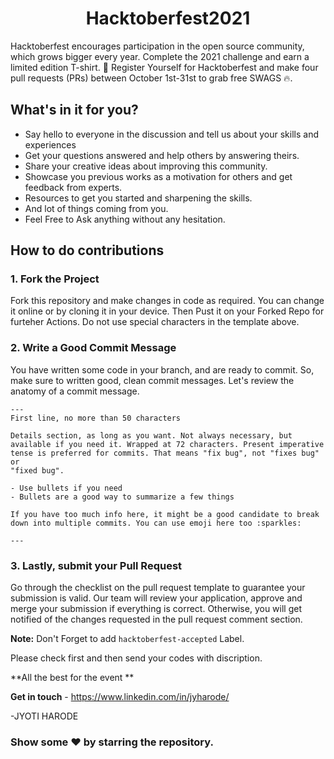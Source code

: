 <h1 align=center> Hacktoberfest2021 </h1>

 Hacktoberfest encourages participation in the open source community, which grows bigger every year. Complete the 2021 challenge and earn a limited edition T-shirt.
📢 Register Yourself for Hacktoberfest and make four pull requests (PRs) between October 1st-31st to grab free SWAGS 🔥.

## What's in it for you?
- Say hello to everyone in the discussion and tell us about your skills and experiences
- Get your questions answered and help others by answering theirs.
- Share your creative ideas about improving this community.
- Showcase you previous works as a motivation for others and get feedback from experts.
- Resources to get you started and sharpening the skills.
- And lot of things coming from you.
- Feel Free to Ask anything without any hesitation.


## How to do contributions 

### 1. Fork the Project
Fork this repository and make changes in code as required. You can change it online or by cloning it in your device. Then Pust it on your Forked Repo for furteher Actions. Do not use special characters in the template above.

### 2. Write a Good Commit Message
You have written some code in your branch, and are ready to commit. So, make sure to written good, clean commit messages. Let's review the anatomy of a commit message.

```
---
First line, no more than 50 characters

Details section, as long as you want. Not always necessary, but
available if you need it. Wrapped at 72 characters. Present imperative
tense is preferred for commits. That means "fix bug", not "fixes bug" or
"fixed bug".

- Use bullets if you need
- Bullets are a good way to summarize a few things

If you have too much info here, it might be a good candidate to break
down into multiple commits. You can use emoji here too :sparkles:

---
```

### 3. Lastly, submit your Pull Request
Go through the checklist on the pull request template to guarantee your submission is valid. Our team will review your application, approve and merge your submission if everything is correct. Otherwise, you will get notified of the changes requested in the pull request comment section.

**Note:** Don't Forget to add `hacktoberfest-accepted` Label.


Please check first and then send your codes with discription.

**All the best for the event **

**Get in touch** - https://www.linkedin.com/in/jyharode/

-JYOTI HARODE

### Show some ❤ by starring the repository.
